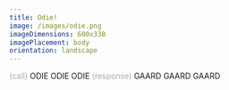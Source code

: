 ```yaml
---
title: Odie!
image: /images/odie.png
imageDimensions: 600x338
imagePlacement: body
orientation: landscape
---
```


<span style="color: darkgrey">(call)</span>
ODIE
ODIE
ODIE
<span style="color: darkgrey">(response)</span>
GAARD
GAARD
GAARD
